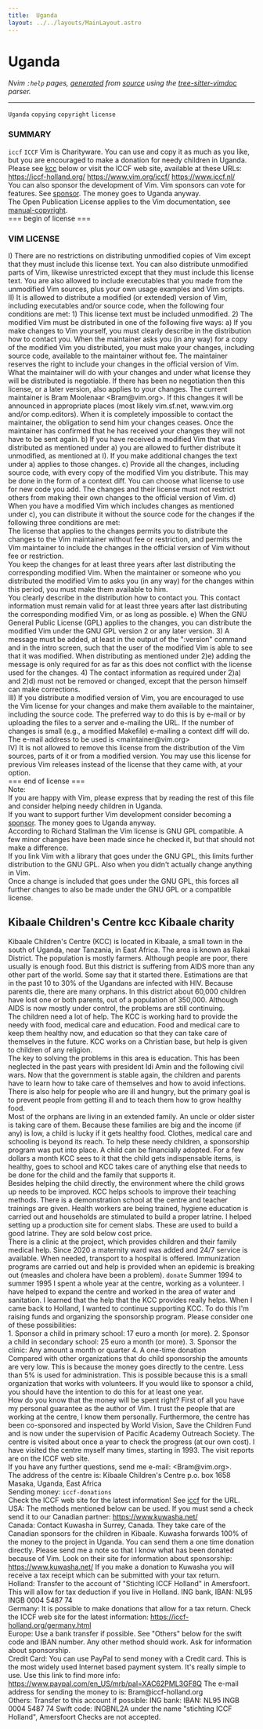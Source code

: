 ```yaml
---
title:  Uganda
layout: ../../layouts/MainLayout.astro
---
```


  <a name="uganda.txt"></a><a name="uganda"></a><h1> Uganda</h1>
  <p>
    <i>
    Nvim <code>:help</code> pages, <a href="https://github.com/neovim/neovim/blob/master/scripts/gen_help_html.lua">generated</a>
    from <a href="https://github.com/neovim/neovim/blob/master/runtime/doc/uganda.txt">source</a>
    using the <a href="https://github.com/neovim/tree-sitter-vimdoc">tree-sitter-vimdoc</a> parser.
    </i>
  </p>
  <hr>
  <div class="old-help-para"> <a name="Uganda"></a><code class="help-tag">Uganda</code> <a name="copying"></a><code class="help-tag">copying</code> <a name="copyright"></a><code class="help-tag">copyright</code> <a name="license"></a><code class="help-tag">license</code>
<a name="_summary"></a><h3 class="help-heading">SUMMARY</h3>								<a name="iccf"></a><code class="help-tag-right">iccf</code> <a name="ICCF"></a><code class="help-tag">ICCF</code>
Vim is Charityware.  You can use and copy it as much as you like, but you are
encouraged to make a donation for needy children in Uganda.  Please see <a href="/neovim-docs-web/en/uganda#kcc">kcc</a>
below or visit the ICCF web site, available at these URLs:</div>
<div class="old-help-para">	<a href="https://iccf-holland.org/">https://iccf-holland.org/</a>
	<a href="https://www.vim.org/iccf/">https://www.vim.org/iccf/</a>
	<a href="https://www.iccf.nl/">https://www.iccf.nl/</a></div>
<div class="old-help-para">You can also sponsor the development of Vim.  Vim sponsors can vote for
features.  See <a href="/neovim-docs-web/en/intro#sponsor">sponsor</a>.  The money goes to Uganda anyway.</div>
<div class="old-help-para">The Open Publication License applies to the Vim documentation, see
<a href="/neovim-docs-web/en/usr_01#manual-copyright">manual-copyright</a>.</div>
<div class="old-help-para">=== begin of license ===</div>
<div class="old-help-para"><a name="_vim-license"></a><h3 class="help-heading">VIM LICENSE</h3></div>
<div class="old-help-para">I)  There are no restrictions on distributing unmodified copies of Vim except
    that they must include this license text.  You can also distribute
    unmodified parts of Vim, likewise unrestricted except that they must
    include this license text.  You are also allowed to include executables
    that you made from the unmodified Vim sources, plus your own usage
    examples and Vim scripts.</div>
<div class="old-help-para">II) It is allowed to distribute a modified (or extended) version of Vim,
    including executables and/or source code, when the following four
    conditions are met:
    1) This license text must be included unmodified.
    2) The modified Vim must be distributed in one of the following five ways:
       a) If you make changes to Vim yourself, you must clearly describe in
	  the distribution how to contact you.  When the maintainer asks you
	  (in any way) for a copy of the modified Vim you distributed, you
	  must make your changes, including source code, available to the
	  maintainer without fee.  The maintainer reserves the right to
	  include your changes in the official version of Vim.  What the
	  maintainer will do with your changes and under what license they
	  will be distributed is negotiable.  If there has been no negotiation
	  then this license, or a later version, also applies to your changes.
	  The current maintainer is Bram Moolenaar &lt;Bram@vim.org&gt;.  If this
	  changes it will be announced in appropriate places (most likely
	  vim.sf.net, www.vim.org and/or comp.editors).  When it is completely
	  impossible to contact the maintainer, the obligation to send him
	  your changes ceases.  Once the maintainer has confirmed that he has
	  received your changes they will not have to be sent again.
       b) If you have received a modified Vim that was distributed as
	  mentioned under a) you are allowed to further distribute it
	  unmodified, as mentioned at I).  If you make additional changes the
	  text under a) applies to those changes.
       c) Provide all the changes, including source code, with every copy of
	  the modified Vim you distribute.  This may be done in the form of a
	  context diff.  You can choose what license to use for new code you
	  add.  The changes and their license must not restrict others from
	  making their own changes to the official version of Vim.
       d) When you have a modified Vim which includes changes as mentioned
	  under c), you can distribute it without the source code for the
	  changes if the following three conditions are met:
<div class="help-li" style=""> The license that applies to the changes permits you to distribute
	    the changes to the Vim maintainer without fee or restriction, and
	    permits the Vim maintainer to include the changes in the official
	    version of Vim without fee or restriction.
</div><div class="help-li" style=""> You keep the changes for at least three years after last
	    distributing the corresponding modified Vim.  When the maintainer
	    or someone who you distributed the modified Vim to asks you (in
	    any way) for the changes within this period, you must make them
	    available to him.
</div><div class="help-li" style=""> You clearly describe in the distribution how to contact you.  This
	    contact information must remain valid for at least three years
	    after last distributing the corresponding modified Vim, or as long
	    as possible.
       e) When the GNU General Public License (GPL) applies to the changes,
	  you can distribute the modified Vim under the GNU GPL version 2 or
	  any later version.
    3) A message must be added, at least in the output of the ":version"
       command and in the intro screen, such that the user of the modified Vim
       is able to see that it was modified.  When distributing as mentioned
       under 2)e) adding the message is only required for as far as this does
       not conflict with the license used for the changes.
    4) The contact information as required under 2)a) and 2)d) must not be
       removed or changed, except that the person himself can make
       corrections.
</div></div>
<div class="old-help-para">III) If you distribute a modified version of Vim, you are encouraged to use
     the Vim license for your changes and make them available to the
     maintainer, including the source code.  The preferred way to do this is
     by e-mail or by uploading the files to a server and e-mailing the URL.
     If the number of changes is small (e.g., a modified Makefile) e-mailing a
     context diff will do.  The e-mail address to be used is
     &lt;maintainer@vim.org&gt;</div>
<div class="old-help-para">IV)  It is not allowed to remove this license from the distribution of the Vim
     sources, parts of it or from a modified version.  You may use this
     license for previous Vim releases instead of the license that they came
     with, at your option.</div>
<div class="old-help-para">=== end of license ===</div>
<div class="old-help-para">Note:</div>
<div class="old-help-para"><div class="help-li" style=""> If you are happy with Vim, please express that by reading the rest of this
  file and consider helping needy children in Uganda.
</div></div>
<div class="old-help-para"><div class="help-li" style=""> If you want to support further Vim development consider becoming a
  <a href="/neovim-docs-web/en/intro#sponsor">sponsor</a>.  The money goes to Uganda anyway.
</div></div>
<div class="old-help-para"><div class="help-li" style=""> According to Richard Stallman the Vim license is GNU GPL compatible.
  A few minor changes have been made since he checked it, but that should not
  make a difference.
</div></div>
<div class="old-help-para"><div class="help-li" style=""> If you link Vim with a library that goes under the GNU GPL, this limits
  further distribution to the GNU GPL.  Also when you didn't actually change
  anything in Vim.
</div></div>
<div class="old-help-para"><div class="help-li" style=""> Once a change is included that goes under the GNU GPL, this forces all
  further changes to also be made under the GNU GPL or a compatible license.
</div></div>
<div class="old-help-para"><h2 class="help-heading">Kibaale Children's Centre<span class="help-heading-tags">		<a name="kcc"></a><span class="help-tag">kcc</span> <a name="Kibaale"></a><span class="help-tag">Kibaale</span>  <a name="charity"></a><span class="help-tag">charity</span></span></h2></div>
<div class="old-help-para">Kibaale Children's Centre (KCC) is located in Kibaale, a small town in the
south of Uganda, near Tanzania, in East Africa.  The area is known as Rakai
District.  The population is mostly farmers.  Although people are poor, there
usually is enough food.  But this district is suffering from AIDS more than
any other part of the world.  Some say that it started there.  Estimations are
that in the past 10 to 30% of the Ugandans are infected with HIV.  Because
parents die, there are many orphans.  In this district about 60,000 children
have lost one or both parents, out of a population of 350,000.  Although AIDS
is now mostly under control, the problems are still continuing.</div>
<div class="old-help-para">The children need a lot of help.  The KCC is working hard to provide the needy
with food, medical care and education.  Food and medical care to keep them
healthy now, and education so that they can take care of themselves in the
future.  KCC works on a Christian base, but help is given to children of any
religion.</div>
<div class="old-help-para">The key to solving the problems in this area is education.  This has been
neglected in the past years with president Idi Amin and the following civil
wars.  Now that the government is stable again, the children and parents have
to learn how to take care of themselves and how to avoid infections.  There is
also help for people who are ill and hungry, but the primary goal is to
prevent people from getting ill and to teach them how to grow healthy food.</div>
<div class="old-help-para">Most of the orphans are living in an extended family.  An uncle or older
sister is taking care of them.  Because these families are big and the income
(if any) is low, a child is lucky if it gets healthy food.  Clothes, medical
care and schooling is beyond its reach.  To help these needy children, a
sponsorship program was put into place.  A child can be financially adopted.
For a few dollars a month KCC sees to it that the child gets indispensable
items, is healthy, goes to school and KCC takes care of anything else that
needs to be done for the child and the family that supports it.</div>
<div class="old-help-para">Besides helping the child directly, the environment where the child grows up
needs to be improved.  KCC helps schools to improve their teaching methods.
There is a demonstration school at the centre and teacher trainings are given.
Health workers are being trained, hygiene education is carried out and
households are stimulated to build a proper latrine.  I helped setting up a
production site for cement slabs.  These are used to build a good latrine.
They are sold below cost price.</div>
<div class="old-help-para">There is a clinic at the project, which provides children and their family
medical help.  Since 2020 a maternity ward was added and 24/7 service is
available.  When needed, transport to a hospital is offered.  Immunization
programs are carried out and help is provided when an epidemic is breaking out
(measles and cholera have been a problem).
							<a name="donate"></a><code class="help-tag-right">donate</code>
Summer 1994 to summer 1995 I spent a whole year at the centre, working as a
volunteer.  I have helped to expand the centre and worked in the area of water
and sanitation.  I learned that the help that the KCC provides really helps.
When I came back to Holland, I wanted to continue supporting KCC.  To do this
I'm raising funds and organizing the sponsorship program.  Please consider one
of these possibilities:</div>
<div class="old-help-para">1.  Sponsor a child in primary school: 17 euro a month (or more).
2.  Sponsor a child in secondary school: 25 euro a month (or more).
3.  Sponsor the clinic: Any amount a month or quarter
4.  A one-time donation</div>
<div class="old-help-para">Compared with other organizations that do child sponsorship the amounts are
very low.  This is because the money goes directly to the centre.  Less than
5% is used for administration.  This is possible because this is a small
organization that works with volunteers.  If you would like to sponsor a
child, you should have the intention to do this for at least one year.</div>
<div class="old-help-para">How do you know that the money will be spent right?  First of all you have my
personal guarantee as the author of Vim.  I trust the people that are working
at the centre, I know them personally.  Furthermore, the centre has been
co-sponsored and inspected by World Vision, Save the Children Fund and is now
under the supervision of Pacific Academy Outreach Society.  The centre is
visited about once a year to check the progress (at our own cost).  I have
visited the centre myself many times, starting in 1993.  The visit reports are
on the ICCF web site.</div>
<div class="old-help-para">If you have any further questions, send me e-mail: &lt;Bram@vim.org&gt;.</div>
<div class="old-help-para">The address of the centre is:
			Kibaale Children's Centre
			p.o. box 1658
			Masaka, Uganda, East Africa</div>
<div class="old-help-para">Sending money:						<a name="iccf-donations"></a><code class="help-tag-right">iccf-donations</code></div>
<div class="old-help-para">Check the ICCF web site for the latest information!  See <a href="/neovim-docs-web/en/uganda#iccf">iccf</a> for the URL.</div>
<div class="old-help-para">USA:		The methods mentioned below can be used.
		If you must send a check send it to our Canadian partner:
		<a href="https://www.kuwasha.net/">https://www.kuwasha.net/</a></div>
<div class="old-help-para">Canada:		Contact Kuwasha in Surrey, Canada.  They take care of the
		Canadian sponsors for the children in Kibaale.  Kuwasha
		forwards 100% of the money to the project in Uganda.  You can
		send them a one time donation directly.
		Please send me a note so that I know what has been donated
		because of Vim.  Look on their site for information about
		sponsorship: <a href="https://www.kuwasha.net/">https://www.kuwasha.net/</a>
		If you make a donation to Kuwasha you will receive a tax
		receipt which can be submitted with your tax return.</div>
<div class="old-help-para">Holland:	Transfer to the account of "Stichting ICCF Holland" in
		Amersfoort.  This will allow for tax deduction if you live in
		Holland.  ING bank, IBAN: NL95 INGB 0004 5487 74</div>
<div class="old-help-para">Germany:	It is possible to make donations that allow for a tax return.
		Check the ICCF web site for the latest information:
			<a href="https://iccf-holland.org/germany.html">https://iccf-holland.org/germany.html</a></div>
<div class="old-help-para">Europe:		Use a bank transfer if possible.  See "Others" below for the
		swift code and IBAN number.
		Any other method should work.  Ask for information about
		sponsorship.</div>
<div class="old-help-para">Credit Card:	You can use PayPal to send money with a Credit card.  This is
		the most widely used Internet based payment system.  It's
		really simple to use.  Use this link to find more info:
		    <a href="https://www.paypal.com/en_US/mrb/pal=XAC62PML3GF8Q">https://www.paypal.com/en_US/mrb/pal=XAC62PML3GF8Q</a>
		The e-mail address for sending the money to is:
		    Bram@iccf-holland.org</div>
<div class="old-help-para">Others:		Transfer to this account if possible:
		    ING bank: 	IBAN: NL95 INGB 0004 5487 74
				Swift code: INGBNL2A
		    under the name "stichting ICCF Holland", Amersfoort
		Checks are not accepted.</div>

  
  